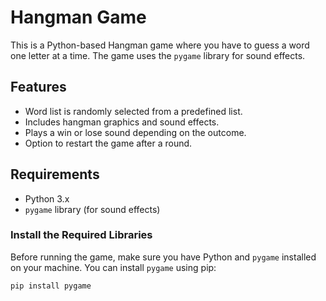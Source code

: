 # Hangman Game

This is a Python-based Hangman game where you have to guess a word one letter at a time. The game uses the `pygame` library for sound effects.

## Features
- Word list is randomly selected from a predefined list.
- Includes hangman graphics and sound effects.
- Plays a win or lose sound depending on the outcome.
- Option to restart the game after a round.

## Requirements
- Python 3.x
- `pygame` library (for sound effects)

### Install the Required Libraries
Before running the game, make sure you have Python and `pygame` installed on your machine. You can install `pygame` using pip:
```bash
pip install pygame
